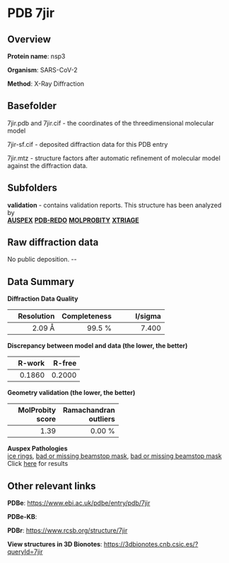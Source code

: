 # PDB 7jir

## Overview

**Protein name**: nsp3

**Organism**: SARS-CoV-2

**Method**: X-Ray Diffraction



## Basefolder

7jir.pdb and 7jir.cif - the coordinates of the threedimensional molecular model

7jir-sf.cif - deposited diffraction data for this PDB entry

7jir.mtz - structure factors after automatic refinement of molecular model against the diffraction data.

## Subfolders





**validation** - contains validation reports. This structure has been analyzed by <br>[**AUSPEX**](https://github.com/thorn-lab/coronavirus_structural_task_force/tree/master/pdb/nsp3/SARS-CoV-2/7jir/validation/auspex) [**PDB-REDO**](https://github.com/thorn-lab/coronavirus_structural_task_force/tree/master/pdb/nsp3/SARS-CoV-2/7jir/validation/pdb-redo) [**MOLPROBITY**](https://github.com/thorn-lab/coronavirus_structural_task_force/tree/master/pdb/nsp3/SARS-CoV-2/7jir/validation/molprobity) [**XTRIAGE**](https://github.com/thorn-lab/coronavirus_structural_task_force/blob/master/pdb/nsp3/SARS-CoV-2/7jir/validation/Xtriage_output.log)  



## Raw diffraction data

No public deposition. --<br> 

## Data Summary
**Diffraction Data Quality**

|   | Resolution | Completeness| I/sigma |
|---|-------------:|----------------:|--------------:|
|   |2.09 Å|99.5  %|<img width=50/>7.400|

**Discrepancy between model and data (the lower, the better)**

|   | **R-work**| **R-free**   
|---|-------------:|----------------:|           
||  0.1860|  0.2000|

**Geometry validation (the lower, the better)**

|   |**MolProbity<br>score**| **Ramachandran<br>outliers** 
|---|-------------:|----------------:|
||  1.39|  0.00 %|

**Auspex Pathologies**<br> [ice rings](https://www.auspex.de/pathol/#1), [bad or missing beamstop mask](https://www.auspex.de/pathol/#2), [bad or missing beamstop mask](https://www.auspex.de/pathol/#2)<br>Click [here](https://github.com/thorn-lab/coronavirus_structural_task_force/blob/master/pdb/nsp3/SARS-CoV-2/7jir/validation/auspex/7jir_auspex_comments.txt)  for results

 



## Other relevant links 
**PDBe**:  https://www.ebi.ac.uk/pdbe/entry/pdb/7jir

**PDBe-KB**:  
 
**PDBr**: https://www.rcsb.org/structure/7jir 

**View structures in 3D Bionotes**: https://3dbionotes.cnb.csic.es/?queryId=7jir

